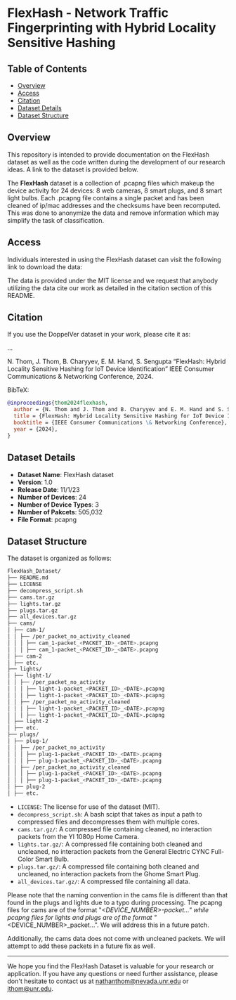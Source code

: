# FlexHash - Network Traffic Fingerprinting with Hybrid Locality Sensitive Hashing

## Table of Contents

- [Overview](#overview)
- [Access](#access)
- [Citation](#citation)
- [Dataset Details](#dataset-details)
- [Dataset Structure](#dataset-structure)

## Overview
This repository is intended to provide documentation on the FlexHash dataset as well as the code written during the development of our research ideas. A link to the dataset is provided below.

The **FlexHash** dataset is a collection of .pcapng files which makeup the device activity for 24 devices: 8 web cameras, 8 smart plugs, and 8 smart light bulbs. Each .pcapng file contains a single packet and has been cleaned of ip/mac addresses and the checksums have been recomputed. This was done to anonymize the data and remove information which may simplify the task of classification.

## Access
Individuals interested in using the FlexHash dataset can visit the following link to download the data: 

The data is provided under the MIT license and we request that anybody utilizing the data cite our work as detailed in the citation section of this README.

## Citation

If you use the DoppelVer dataset in your work, please cite it as:

...

N. Thom, J. Thom, B. Charyyev, E. M. Hand, S. Sengupta “FlexHash: Hybrid Locality Sensitive Hashing for IoT Device Identification” IEEE Consumer Communications & Networking Conference, 2024.

BibTeX: 
```bibtex
@inproceedings{thom2024flexhash,
  author = {N. Thom and J. Thom and B. Charyyev and E. M. Hand and S. Sengupta},
  title = {FlexHash: Hybrid Locality Sensitive Hashing for IoT Device Identification},
  booktitle = {IEEE Consumer Communications \& Networking Conference},
  year = {2024},
}
```

## Dataset Details

- **Dataset Name**: FlexHash dataset
- **Version**: 1.0
- **Release Date**: 11/1/23
- **Number of Devices**: 24
- **Number of Device Types**: 3
- **Number of Pakcets**: 505,032
- **File Format**: pcapng

## Dataset Structure

The dataset is organized as follows:
``` bash
FlexHash_Dataset/
├── README.md
├── LICENSE
├── decompress_script.sh
├── cams.tar.gz
├── lights.tar.gz
├── plugs.tar.gz
├── all_devices.tar.gz
├── cams/
│ ├── cam-1/
│ │ ├── /per_packet_no_activity_cleaned
│ │ │ ├── cam_1-packet_<PACKET_ID>_<DATE>.pcapng
│ │ │ ├── cam_1-packet_<PACKET_ID>_<DATE>.pcapng
│ ├── cam-2
│ ├── etc.
├── lights/
│ ├── light-1/
│ │ ├── /per_packet_no_activity
│ │ │ ├── light-1-packet_<PACKET_ID>_<DATE>.pcapng
│ │ │ ├── light-1-packet_<PACKET_ID>_<DATE>.pcapng
│ │ ├── /per_packet_no_activity_cleaned
│ │ │ ├── light-1-packet_<PACKET_ID>_<DATE>.pcapng
│ │ │ ├── light-1-packet_<PACKET_ID>_<DATE>.pcapng
│ ├── light-2
│ ├── etc.
├── plugs/
│ ├── plug-1/
│ │ ├── /per_packet_no_activity
│ │ │ ├── plug-1-packet_<PACKET_ID>_<DATE>.pcapng
│ │ │ ├── plug-1-packet_<PACKET_ID>_<DATE>.pcapng
│ │ ├── /per_packet_no_activity_cleaned
│ │ │ ├── plug-1-packet_<PACKET_ID>_<DATE>.pcapng
│ │ │ ├── plug-1-packet_<PACKET_ID>_<DATE>.pcapng
│ ├── plug-2
│ ├── etc.
```
- `LICENSE`: The license for use of the dataset (MIT).
- `decompress_script.sh`: A bash scipt that takes as input a path to compressed files and decompresses them with multiple cores.
- `cams.tar.gz/`: A compressed file containing cleaned, no interaction packets from the YI 1080p Home Camera.
- `lights.tar.gz/`: A compressed file containing both cleaned and uncleaned, no interaction packets from the General Electric CYNC Full-Color Smart Bulb.
- `plugs.tar.gz/`: A compressed file containing both cleaned and uncleaned, no interaction packets from the Ghome Smart Plug.
- `all_devices.tar.gz/`: A compressed file containing all data.

Please note that the naming convention in the cams file is different than that found in the plugs and lights due to a typo during processing. The pcapng files for cams are of the format "<DEVICE>_<DEVICE_NUMBER>-packet..." while pcapng files for lights and plugs are of the format "<DEVICE>_<DEVICE_NUMBER>_packet...". We will address this in a future patch.

Additionally, the cams data does not come with uncleaned packets. We will attempt to add these packets in a future fix as well.

---

We hope you find the FlexHash Dataset is valuable for your research or application. If you have any questions or need further assistance, please don't hesitate to contact us at nathanthom@nevada.unr.edu or jthom@unr.edu.
